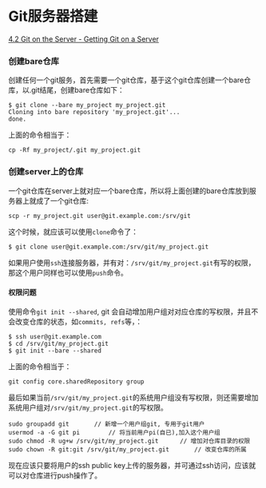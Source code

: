 # Git服务器搭建


[4.2 Git on the Server - Getting Git on a Server](https://git-scm.com/book/sv/v2/Git-on-the-Server-Getting-Git-on-a-Server)

### 创建bare仓库
创建任何一个git服务，首先需要一个git仓库，基于这个git仓库创建一个bare仓库，以.git结尾，创建bare仓库如下：

```
$ git clone --bare my_project my_project.git
Cloning into bare repository 'my_project.git'...
done.
```

上面的命令相当于：
```
cp -Rf my_project/.git my_project.git
```

### 创建server上的仓库
一个git仓库在server上就对应一个bare仓库，所以将上面创建的bare仓库放到服务器上就成了一个git仓库:

```
scp -r my_project.git user@git.example.com:/srv/git
```
这个时候，就应该可以使用`clone`命令了：

```
$ git clone user@git.example.com:/srv/git/my_project.git
```
如果用户使用`ssh`连接服务器，并有对：`/srv/git/my_project.git`有写的权限，那这个用户同样也可以使用`push`命令。

#### 权限问题

使用命令`git init --shared`, git 会自动增加用户组对对应仓库的写权限，并且不会改变仓库的状态，如`commits, refs`等，：

```
$ ssh user@git.example.com
$ cd /srv/git/my_project.git
$ git init --bare --shared
```

上面的命令相当于：

`git config core.sharedRepository group`

最后如果当前`/srv/git/my_project.git`的系统用户组没有写权限，则还需要增加系统用户组对`/srv/git/my_project.git`的写权限。

```
sudo groupadd git		// 新增一个用户组git, 专用于git用户
usermod -a -G git pi		// 将当前用户pi(自已),加入这个用户组
sudo chmod -R ug+w /srv/git/my_project.git		// 增加对仓库目录的权限
sudo chown -R git:git /srv/git/my_project.git		// 改变仓库的所属
```
现在应该只要将用户的ssh public key上传的服务器，并可通过ssh访问，应该就可以对仓库进行push操作了。






